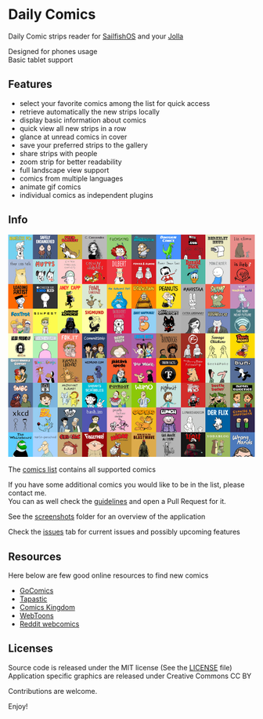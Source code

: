 Daily Comics
============

Daily Comic strips reader for [SailfishOS](https://sailfishos.org/) and your [Jolla](http://jolla.com/)

Designed for phones usage  
Basic tablet support


Features
--------

- select your favorite comics among the list for quick access
- retrieve automatically the new strips locally
- display basic information about comics
- quick view all new strips in a row
- glance at unread comics in cover
- save your preferred strips to the gallery
- share strips with people
- zoom strip for better readability
- full landscape view support
- comics from multiple languages
- animate gif comics
- individual comics as independent plugins


Info
----

![Comics covers](/info/comics_covers.jpg?raw=true "Comics covers")

The [comics list](info/comics_list.md) contains all supported comics

If you have some additional comics you would like to be in the list, please contact me.  
You can as well check the [guidelines](info/comic_addition.md) and open a Pull Request for it.

See the [screenshots](info/screenshots/) folder for an overview of the application

Check the [issues](https://github.com/tardypad/daily-comics/issues) tab for current issues and possibly upcoming features


Resources
---------

Here below are few good online resources to find new comics

- [GoComics](http://gocomics.com/)
- [Tapastic](http://tapastic.com/)
- [Comics Kingdom](http://comicskingdom.com/)
- [WebToons](http://www.webtoons.com/)
- [Reddit webcomics](http://www.reddit.com/r/webcomics/)


Licenses
--------

Source code is released under the MIT license (See the [LICENSE](LICENSE) file)  
Application specific graphics are released under Creative Commons CC BY


Contributions are welcome.

Enjoy!
